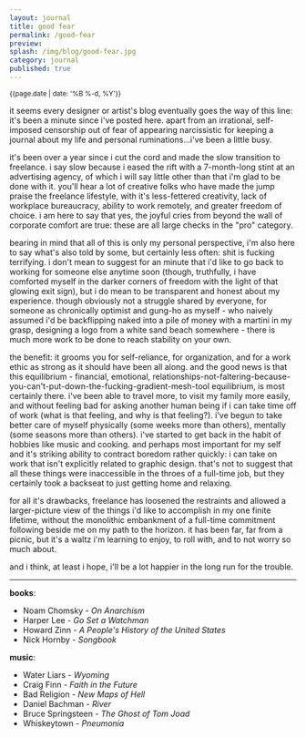 ```yaml
---
layout: journal
title: good fear
permalink: /good-fear
preview: 
splash: /img/blog/good-fear.jpg
category: journal
published: true
---
```


<small>{{page.date | date: '%B %-d, %Y'}}</small>

it seems every designer or artist's blog eventually goes the way of this line: it's been a minute since i've posted here. apart from an irrational, self-imposed censorship out of fear of appearing narcissistic for keeping a journal about my life and personal ruminations...i've been a little busy. 

it's been over a year since i cut the cord and made the slow transition to freelance. i say slow because i eased the rift with a 7-month-long stint at an advertising agency, of which i will say little other than that i'm glad to be done with it. you'll hear a lot of creative folks who have made the jump praise the freelance lifestyle, with it's less-fettered creativity, lack of workplace bureaucracy, ability to work remotely, and greater freedom of choice. i am here to say that yes, the joyful cries from beyond the wall of corporate comfort are true: these are all large checks in the "pro" category. 

bearing in mind that all of this is only my personal perspective, i'm also here to say what's also told by some, but certainly less often: shit is fucking terrifying. i don't mean to suggest for an minute that i'd like to go back to working for someone else anytime soon (though, truthfully, i have comforted myself in the darker corners of freedom with the light of that glowing exit sign), but i do mean to be transparent and honest about my experience. though obviously not a struggle shared by everyone, for someone as chronically optimist and gung-ho as myself - who naively assumed i'd be backflipping naked into a pile of money with a martini in my grasp, designing a logo from a white sand beach somewhere - there is much more work to be done to reach stability on your own. 

the benefit: it grooms you for self-reliance, for organization, and for a work ethic as strong as it should have been all along. and the good news is that this equilibrium - financial, emotional, relationships-not-faltering-because-you-can't-put-down-the-fucking-gradient-mesh-tool equilibrium, is most certainly there. i've been able to travel more, to visit my family more easily, and without feeling bad for asking another human being if i can take time off of work (what is that feeling, and why is that feeling?). i've begun to take better care of myself physically (some weeks more than others), mentally (some seasons more than others). i've started to get back in the habit of hobbies like music and cooking. and perhaps most important for my self and it's striking ability to contract boredom rather quickly: i can take on work that isn't explicitly related to graphic design. that's not to suggest that all these things were inaccessible in the throes of a full-time job, but they certainly took a backseat to just getting home and relaxing. 

for all it's drawbacks, freelance has loosened the restraints and allowed a larger-picture view of the things i'd like to accomplish in my one finite lifetime, without the monolithic embankment of a full-time commitment following beside me on my path to the horizon. it has been far, far from a picnic, but it's a waltz i'm learning to enjoy, to roll with, and to not worry so much about.  

and i think, at least i hope, i'll be a lot happier in the long run for the trouble. 

---

__books__:

 - Noam Chomsky - _On Anarchism_
 - Harper Lee - _Go Set a Watchman_
 - Howard Zinn - _A People's History of the United States_
 - Nick Hornby - _Songbook_

__music__:

 - Water Liars - _Wyoming_
 - Craig Finn - _Faith in the Future_
 - Bad Religion - _New Maps of Hell_
 - Daniel Bachman - _River_
 - Bruce Springsteen - _The Ghost of Tom Joad_
 - Whiskeytown - _Pneumonia_
